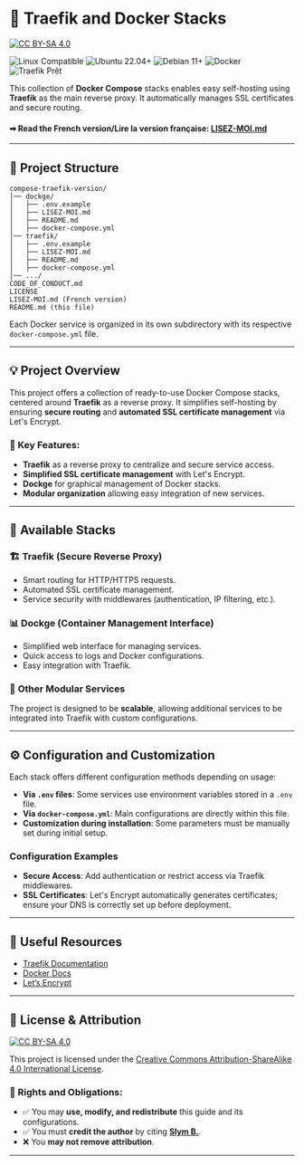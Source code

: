 # 📌 Traefik and Docker Stacks

[![CC BY-SA 4.0][cc-by-sa-shield]][cc-by-sa]

![Linux Compatible](https://img.shields.io/badge/Linux-Compatible-green?logo=linux)
![Ubuntu 22.04+](https://img.shields.io/badge/Ubuntu-22.04%2B-orange?logo=ubuntu)
![Debian 11+](https://img.shields.io/badge/Debian-11%2B-blue?logo=debian)
![Docker](https://img.shields.io/badge/Docker-Compose-informational?logo=docker)
![Traefik Prêt](https://img.shields.io/badge/Traefik-Ready-blueviolet?logo=traefikproxy)

This collection of **Docker Compose** stacks enables easy self-hosting using **Traefik** as the main reverse proxy. It automatically manages SSL certificates and secure routing.

#### ➡ **Read the French version/Lire la version française:** [LISEZ-MOI.md](LISEZ-MOI.md)
---

## 📂 Project Structure

```
compose-traefik-version/
│── dockge/
│   ├── .env.example
│   ├── LISEZ-MOI.md
│   ├── README.md
│   ├── docker-compose.yml
│── traefik/
│   ├── .env.example
│   ├── LISEZ-MOI.md
│   ├── README.md
│   ├── docker-compose.yml
│── .../
CODE_OF_CONDUCT.md
LICENSE
LISEZ-MOI.md (French version)
README.md (this file)
```

Each Docker service is organized in its own subdirectory with its respective `docker-compose.yml` file.

---

## 💡 Project Overview

This project offers a collection of ready-to-use Docker Compose stacks, centered around **Traefik** as a reverse proxy. It simplifies self-hosting by ensuring **secure routing** and **automated SSL certificate management** via Let's Encrypt.

### 🔹 Key Features:
- **Traefik** as a reverse proxy to centralize and secure service access.
- **Simplified SSL certificate management** with Let's Encrypt.
- **Dockge** for graphical management of Docker stacks.
- **Modular organization** allowing easy integration of new services.

---

## 🔧 Available Stacks

### 🏗 **Traefik** (Secure Reverse Proxy)
- Smart routing for HTTP/HTTPS requests.
- Automated SSL certificate management.
- Service security with middlewares (authentication, IP filtering, etc.).

### 📊 **Dockge** (Container Management Interface)
- Simplified web interface for managing services.
- Quick access to logs and Docker configurations.
- Easy integration with Traefik.

### 🔄 **Other Modular Services**
The project is designed to be **scalable**, allowing additional services to be integrated into Traefik with custom configurations.

---

## ⚙️ Configuration and Customization

Each stack offers different configuration methods depending on usage:

- **Via `.env` files**: Some services use environment variables stored in a `.env` file.
- **Via `docker-compose.yml`**: Main configurations are directly within this file.
- **Customization during installation**: Some parameters must be manually set during initial setup.

### Configuration Examples
- **Secure Access**: Add authentication or restrict access via Traefik middlewares.
- **SSL Certificates**: Let's Encrypt automatically generates certificates; ensure your DNS is correctly set up before deployment.

---

## 📖 Useful Resources

- [Traefik Documentation](https://doc.traefik.io/traefik/)
- [Docker Docs](https://docs.docker.com/)
- [Let’s Encrypt](https://letsencrypt.org/docs/)

---

## 📜 License & Attribution

[![CC BY-SA 4.0][cc-by-sa-image]][cc-by-sa]

This project is licensed under the [Creative Commons Attribution-ShareAlike 4.0 International License][cc-by-sa].

### 🔹 Rights and Obligations:
- ✅ You may **use, modify, and redistribute** this guide and its configurations.
- ✅ You must **credit the author** by citing **[Slym B.](https://github.com/slym-b)**.
- ❌ You **may not remove attribution**.

[cc-by-sa]: http://creativecommons.org/licenses/by-sa/4.0/
[cc-by-sa-image]: https://licensebuttons.net/l/by-sa/4.0/88x31.png
[cc-by-sa-shield]: https://img.shields.io/badge/License-CC%20BY--SA%204.0-lightgrey.svg

---

